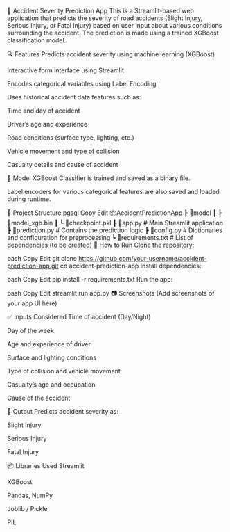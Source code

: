 🚧 Accident Severity Prediction App
This is a Streamlit-based web application that predicts the severity of road accidents (Slight Injury, Serious Injury, or Fatal Injury) based on user input about various conditions surrounding the accident. The prediction is made using a trained XGBoost classification model.

🔍 Features
Predicts accident severity using machine learning (XGBoost)

Interactive form interface using Streamlit

Encodes categorical variables using Label Encoding

Uses historical accident data features such as:

Time and day of accident

Driver’s age and experience

Road conditions (surface type, lighting, etc.)

Vehicle movement and type of collision

Casualty details and cause of accident

🧠 Model
XGBoost Classifier is trained and saved as a binary file.

Label encoders for various categorical features are also saved and loaded during runtime.

📁 Project Structure
pgsql
Copy
Edit
📦AccidentPredictionApp
 ┣ 📂model
 ┃ ┣ 📜model_xgb.bin
 ┃ ┗ 📜checkpoint.pkl
 ┣ 📜app.py              # Main Streamlit application
 ┣ 📜prediction.py       # Contains the prediction logic
 ┣ 📜config.py           # Dictionaries and configuration for preprocessing
 ┗ 📜requirements.txt    # List of dependencies (to be created)
🚀 How to Run
Clone the repository:

bash
Copy
Edit
git clone https://github.com/your-username/accident-prediction-app.git
cd accident-prediction-app
Install dependencies:

bash
Copy
Edit
pip install -r requirements.txt
Run the app:

bash
Copy
Edit
streamlit run app.py
📷 Screenshots
(Add screenshots of your app UI here)

✅ Inputs Considered
Time of accident (Day/Night)

Day of the week

Age and experience of driver

Surface and lighting conditions

Type of collision and vehicle movement

Casualty’s age and occupation

Cause of the accident

🧩 Output
Predicts accident severity as:

Slight Injury

Serious Injury

Fatal Injury

📦 Libraries Used
Streamlit

XGBoost

Pandas, NumPy

Joblib / Pickle

PIL
